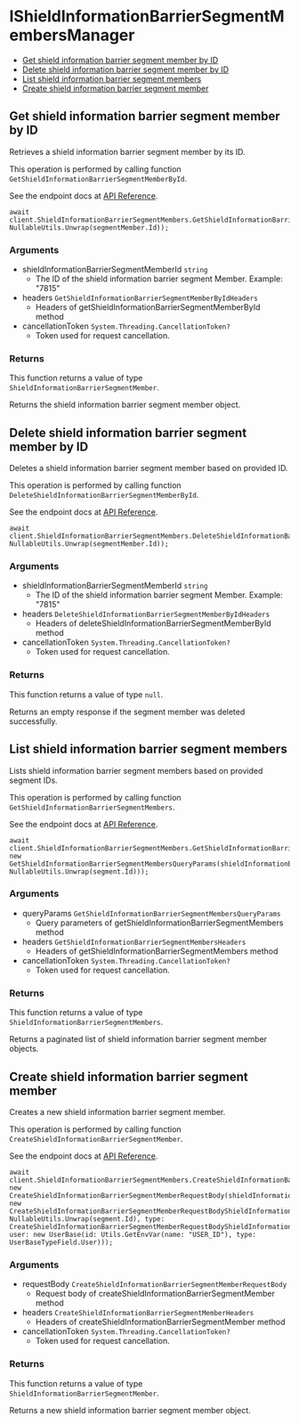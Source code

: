 # IShieldInformationBarrierSegmentMembersManager


- [Get shield information barrier segment member by ID](#get-shield-information-barrier-segment-member-by-id)
- [Delete shield information barrier segment member by ID](#delete-shield-information-barrier-segment-member-by-id)
- [List shield information barrier segment members](#list-shield-information-barrier-segment-members)
- [Create shield information barrier segment member](#create-shield-information-barrier-segment-member)

## Get shield information barrier segment member by ID

Retrieves a shield information barrier
segment member by its ID.

This operation is performed by calling function `GetShieldInformationBarrierSegmentMemberById`.

See the endpoint docs at
[API Reference](https://developer.box.com/reference/get-shield-information-barrier-segment-members-id/).

<!-- sample get_shield_information_barrier_segment_members_id -->
```
await client.ShieldInformationBarrierSegmentMembers.GetShieldInformationBarrierSegmentMemberByIdAsync(shieldInformationBarrierSegmentMemberId: NullableUtils.Unwrap(segmentMember.Id));
```

### Arguments

- shieldInformationBarrierSegmentMemberId `string`
  - The ID of the shield information barrier segment Member. Example: "7815"
- headers `GetShieldInformationBarrierSegmentMemberByIdHeaders`
  - Headers of getShieldInformationBarrierSegmentMemberById method
- cancellationToken `System.Threading.CancellationToken?`
  - Token used for request cancellation.


### Returns

This function returns a value of type `ShieldInformationBarrierSegmentMember`.

Returns the shield information barrier segment member object.


## Delete shield information barrier segment member by ID

Deletes a shield information barrier
segment member based on provided ID.

This operation is performed by calling function `DeleteShieldInformationBarrierSegmentMemberById`.

See the endpoint docs at
[API Reference](https://developer.box.com/reference/delete-shield-information-barrier-segment-members-id/).

<!-- sample delete_shield_information_barrier_segment_members_id -->
```
await client.ShieldInformationBarrierSegmentMembers.DeleteShieldInformationBarrierSegmentMemberByIdAsync(shieldInformationBarrierSegmentMemberId: NullableUtils.Unwrap(segmentMember.Id));
```

### Arguments

- shieldInformationBarrierSegmentMemberId `string`
  - The ID of the shield information barrier segment Member. Example: "7815"
- headers `DeleteShieldInformationBarrierSegmentMemberByIdHeaders`
  - Headers of deleteShieldInformationBarrierSegmentMemberById method
- cancellationToken `System.Threading.CancellationToken?`
  - Token used for request cancellation.


### Returns

This function returns a value of type `null`.

Returns an empty response if the
segment member was deleted successfully.


## List shield information barrier segment members

Lists shield information barrier segment members
based on provided segment IDs.

This operation is performed by calling function `GetShieldInformationBarrierSegmentMembers`.

See the endpoint docs at
[API Reference](https://developer.box.com/reference/get-shield-information-barrier-segment-members/).

<!-- sample get_shield_information_barrier_segment_members -->
```
await client.ShieldInformationBarrierSegmentMembers.GetShieldInformationBarrierSegmentMembersAsync(queryParams: new GetShieldInformationBarrierSegmentMembersQueryParams(shieldInformationBarrierSegmentId: NullableUtils.Unwrap(segment.Id)));
```

### Arguments

- queryParams `GetShieldInformationBarrierSegmentMembersQueryParams`
  - Query parameters of getShieldInformationBarrierSegmentMembers method
- headers `GetShieldInformationBarrierSegmentMembersHeaders`
  - Headers of getShieldInformationBarrierSegmentMembers method
- cancellationToken `System.Threading.CancellationToken?`
  - Token used for request cancellation.


### Returns

This function returns a value of type `ShieldInformationBarrierSegmentMembers`.

Returns a paginated list of
shield information barrier segment member objects.


## Create shield information barrier segment member

Creates a new shield information barrier segment member.

This operation is performed by calling function `CreateShieldInformationBarrierSegmentMember`.

See the endpoint docs at
[API Reference](https://developer.box.com/reference/post-shield-information-barrier-segment-members/).

<!-- sample post_shield_information_barrier_segment_members -->
```
await client.ShieldInformationBarrierSegmentMembers.CreateShieldInformationBarrierSegmentMemberAsync(requestBody: new CreateShieldInformationBarrierSegmentMemberRequestBody(shieldInformationBarrierSegment: new CreateShieldInformationBarrierSegmentMemberRequestBodyShieldInformationBarrierSegmentField(id: NullableUtils.Unwrap(segment.Id), type: CreateShieldInformationBarrierSegmentMemberRequestBodyShieldInformationBarrierSegmentTypeField.ShieldInformationBarrierSegment), user: new UserBase(id: Utils.GetEnvVar(name: "USER_ID"), type: UserBaseTypeField.User)));
```

### Arguments

- requestBody `CreateShieldInformationBarrierSegmentMemberRequestBody`
  - Request body of createShieldInformationBarrierSegmentMember method
- headers `CreateShieldInformationBarrierSegmentMemberHeaders`
  - Headers of createShieldInformationBarrierSegmentMember method
- cancellationToken `System.Threading.CancellationToken?`
  - Token used for request cancellation.


### Returns

This function returns a value of type `ShieldInformationBarrierSegmentMember`.

Returns a new shield information barrier segment member object.


